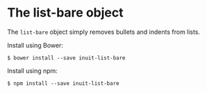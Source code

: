 # The list-bare object

The `list-bare` object simply removes bullets and indents from lists.

Install using Bower:

    $ bower install --save inuit-list-bare

Install using npm:

    $ npm install --save inuit-list-bare
